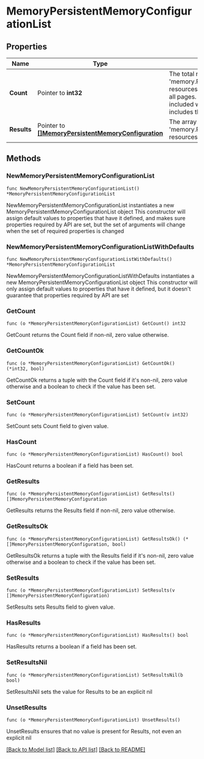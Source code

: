 # MemoryPersistentMemoryConfigurationList

## Properties

Name | Type | Description | Notes
------------ | ------------- | ------------- | -------------
**Count** | Pointer to **int32** | The total number of &#39;memory.PersistentMemoryConfiguration&#39; resources matching the request, accross all pages. The &#39;Count&#39; attribute is included when the HTTP GET request includes the &#39;$inlinecount&#39; parameter. | [optional] 
**Results** | Pointer to [**[]MemoryPersistentMemoryConfiguration**](memory.PersistentMemoryConfiguration.md) | The array of &#39;memory.PersistentMemoryConfiguration&#39; resources matching the request. | [optional] 

## Methods

### NewMemoryPersistentMemoryConfigurationList

`func NewMemoryPersistentMemoryConfigurationList() *MemoryPersistentMemoryConfigurationList`

NewMemoryPersistentMemoryConfigurationList instantiates a new MemoryPersistentMemoryConfigurationList object
This constructor will assign default values to properties that have it defined,
and makes sure properties required by API are set, but the set of arguments
will change when the set of required properties is changed

### NewMemoryPersistentMemoryConfigurationListWithDefaults

`func NewMemoryPersistentMemoryConfigurationListWithDefaults() *MemoryPersistentMemoryConfigurationList`

NewMemoryPersistentMemoryConfigurationListWithDefaults instantiates a new MemoryPersistentMemoryConfigurationList object
This constructor will only assign default values to properties that have it defined,
but it doesn't guarantee that properties required by API are set

### GetCount

`func (o *MemoryPersistentMemoryConfigurationList) GetCount() int32`

GetCount returns the Count field if non-nil, zero value otherwise.

### GetCountOk

`func (o *MemoryPersistentMemoryConfigurationList) GetCountOk() (*int32, bool)`

GetCountOk returns a tuple with the Count field if it's non-nil, zero value otherwise
and a boolean to check if the value has been set.

### SetCount

`func (o *MemoryPersistentMemoryConfigurationList) SetCount(v int32)`

SetCount sets Count field to given value.

### HasCount

`func (o *MemoryPersistentMemoryConfigurationList) HasCount() bool`

HasCount returns a boolean if a field has been set.

### GetResults

`func (o *MemoryPersistentMemoryConfigurationList) GetResults() []MemoryPersistentMemoryConfiguration`

GetResults returns the Results field if non-nil, zero value otherwise.

### GetResultsOk

`func (o *MemoryPersistentMemoryConfigurationList) GetResultsOk() (*[]MemoryPersistentMemoryConfiguration, bool)`

GetResultsOk returns a tuple with the Results field if it's non-nil, zero value otherwise
and a boolean to check if the value has been set.

### SetResults

`func (o *MemoryPersistentMemoryConfigurationList) SetResults(v []MemoryPersistentMemoryConfiguration)`

SetResults sets Results field to given value.

### HasResults

`func (o *MemoryPersistentMemoryConfigurationList) HasResults() bool`

HasResults returns a boolean if a field has been set.

### SetResultsNil

`func (o *MemoryPersistentMemoryConfigurationList) SetResultsNil(b bool)`

 SetResultsNil sets the value for Results to be an explicit nil

### UnsetResults
`func (o *MemoryPersistentMemoryConfigurationList) UnsetResults()`

UnsetResults ensures that no value is present for Results, not even an explicit nil

[[Back to Model list]](../README.md#documentation-for-models) [[Back to API list]](../README.md#documentation-for-api-endpoints) [[Back to README]](../README.md)


